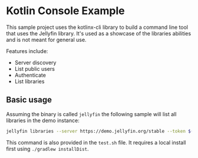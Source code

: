 # Kotlin Console Example

This sample project uses the kotlinx-cli library to build a command line tool that uses the Jellyfin
library. It's used as a showcase of the libraries abilities and is not meant for general use.

Features include:
  - Server discovery
  - List public users
  - Authenticate
  - List libraries

## Basic usage
Assuming the binary is called `jellyfin` the following sample will list all libraries in the demo instance:
```sh
jellyfin libraries --server https://demo.jellyfin.org/stable --token $(jellyfin login --server https://demo.jellyfin.org/stable --username demo)
```

This command is also provided in the `test.sh` file. It requires a local install first using `./gradlew installDist`.
